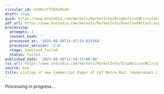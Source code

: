 ```yaml
---
circular_id: e240ccf72b9a95a0
draft: true
guid: https://www.bseindia.com/markets/MarketInfo/DispNoticesNCirculars.aspx?Noticeid={6C49FBC1-9C11-4CCD-B6A1-DB03E433948F}&noticeno=20250930-40&dt=09/30/2025&icount=40&totcount=104&flag=0
pdf_url: https://www.bseindia.com/markets/MarketInfo/DownloadAttach.aspx?id=20250930-40&attachedId=
processing:
  attempts: 1
  content_hash: ''
  processed_at: '2025-09-30T15:47:53.825564'
  processor_version: '2.0'
  stage: download_failed
  status: failed
published_date: '2025-09-30T12:34:31+00:00'
rss_url: https://www.bseindia.com/markets/MarketInfo/DispNoticesNCirculars.aspx?Noticeid={6C49FBC1-9C11-4CCD-B6A1-DB03E433948F}&noticeno=20250930-40&dt=09/30/2025&icount=40&totcount=104&flag=0
source: bse
title: Listing of new Commercial Paper of L&T Metro Rail (Hyderabad) Limited
---
```


Processing in progress...